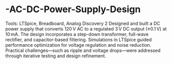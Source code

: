 # -AC-DC-Power-Supply-Design

Tools: LTSpice, Breadboard, Analog Discovery 2
Designed and built a DC power supply that converts 120 V AC to a regulated 3 V DC output (±0.1 V) at 10 mA. The design incorporates a step-down transformer, full-wave rectifier, and capacitor-based filtering. Simulations in LTSpice guided performance optimization for voltage regulation and noise reduction. Practical challenges—such as ripple and voltage drops—were addressed through iterative testing and design refinement.

